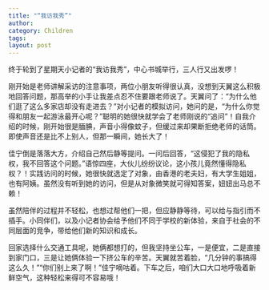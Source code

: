 ```yaml
---
title: "“我访我秀”"
author:
category: Children
tags: 
layout: post
---
```

终于轮到了星期天小记者的“我访我秀”，中心书城举行，三人行又出发啰！

刚开始是老师讲解采访的注意事项，两位小朋友听得很认真，没想到天翼这么积极地回答问题，那高举的小手让我差点忍不住要跟老师说了。天翼问了：“为什么他们逛了这么多家店却没有走进去？”对小记者的模拟访问，她问的是，“为什么你觉得和朋友一起游泳最开心呢？”聪明的她很快就学会了老师刚说的“追问”！自我介绍的时候，刚开始很是腼腆，声音小得像蚊子，但缓过来却果断拒绝老师的话筒。即使声音还是比不上别人，但那一瞬间，她长大了！

佳宁倒是落落大方，介绍自己然后静等提问。一问后回答，“这侵犯了我的隐私权，我不回答这个问题。”语惊四座，大伙儿纷纷议论，这小孩儿竟然懂得隐私权？！实践访问的时候，她很快就选定了对象，由香港的老夫妇，有大学生姐姐，也有阿姨。虽然没有听到她的访问，但是从对象微笑就可得知答案，妞妞出马总不赖！

虽然陪伴的过程并不轻松，也想过帮他们一把，但应静静等待，可以给与指引而不插手。小同伴们，以及小记者协会给予他们不同于学校的新体验，来自于社会的不同层面的竞争，带给他们新的知识和成长。

回家选择什么交通工具呢，她俩都想打的，但我坚持坐公车，一是便宜，二是直接到家门口，三是让她俩体验一下挤公车的辛苦。天翼就苦着脸，“几分钟的事搞得这么久！”“你们别上来了啊！”佳宁嘀咕着。下车之后，咱们大口大口地呼吸着新鲜空气，这种轻松来得可不容易哦！

